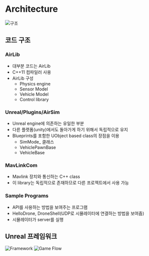 ﻿# Architecture
![구조](https://microsoft.github.io/AirSim/docs/paper/overview.png)

## 코드 구조
### AirLib
 * 대부분 코드는 AirLib
 * C++11 컴파일러 사용
 * AirLib 구성
   * Physics engine
   * Sensor Model
   * Vehicle Model
   * Control library
 
 ### Unreal/Plugins/AirSim
  * Unreal engine에 의존하는 유일한 부분
  * 다른 플랫폼(unity)에서도 돌아가게 하기 위해서 독립적으로 유지
  * Blueprints를 포함한 UObject based class의 장점을 이용
    * SimMode_ 클래스
    * VehiclePawnBase
    * VehicleBase

### MavLinkCom
 * Mavlink 장치와 통신하는 C++ class
 * 이 library는 독립적으로 존재하므로 다른 프로젝트에서 사용 가능

### Sample Programs
 * API를 사용하는 방법을 보여주는 프로그램
 * HelloDrone, DroneShell(UDP로 시뮬레이터에 연결하는 방법을 보여줌)
 * 시뮬레이터가 server를 실행

## Unreal 프레임워크
 ![Framework](https://microsoft.github.io/AirSim/docs/images/airsim_startup.png)
 ![Game Flow](https://docs.unrealengine.com/portals/0/images/Gameplay/Framework/GameFlow/GameFlowChart.png)
